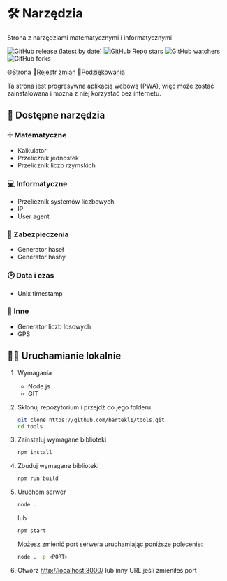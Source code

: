 # 🛠 Narzędzia

Strona z narzędziami matematycznymi i informatycznymi

![GitHub release (latest by date)](https://img.shields.io/github/v/release/bartekl1/tools?style=flat-square)
![GitHub Repo stars](https://img.shields.io/github/stars/bartekl1/tools?style=flat-square)
![GitHub watchers](https://img.shields.io/github/watchers/bartekl1/tools?style=flat-square)
![GitHub forks](https://img.shields.io/github/forks/bartekl1/tools?style=flat-square)

[🌐Strona](https://bartekl1.github.io/tools)
[🧾Rejestr zmian](CHANGELOG_PL.md)
[🎁Podziękowania](ACKNOWLEDGEMENTS_PL.md)

Ta strona jest progresywna aplikacją webową (PWA), więc może zostać zainstalowana i można z niej korzystać bez internetu.

## 📝 Dostępne narzędzia

### ➗ Matematyczne

- Kalkulator
- Przelicznik jednostek
- Przelicznik liczb rzymskich

### 💻 Informatyczne

- Przelicznik systemów liczbowych
- IP
- User agent

### 🔑 Zabezpieczenia

- Generator haseł
- Generator hashy

### 🕑 Data i czas

- Unix timestamp

### 📄 Inne

- Generator liczb losowych
- GPS

## 👨‍💻 Uruchamianie lokalnie

1. Wymagania
    - Node.js
    - GIT

2. Sklonuj repozytorium i przejdź do jego folderu

    ```bash
    git clone https://github.com/bartekl1/tools.git
    cd tools
    ```

3. Zainstaluj wymagane biblioteki

    ```bash
    npm install
    ```

4. Zbuduj wymagane biblioteki

    ```bash
    npm run build
    ```

5. Uruchom serwer

    ```bash
    node .
    ```

    lub

    ```bash
    npm start
    ```

    Możesz zmienić port serwera uruchamiając poniższe polecenie:

    ```bash
    node . -p <PORT>
    ```

6. Otwórz [http://localhost:3000/](http://localhost:3000/) lub inny URL jeśli zmieniłeś port
